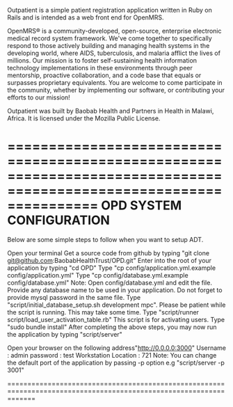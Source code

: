 Outpatient is a simple patient registration application written in Ruby on Rails and is intended as a web front end for OpenMRS.

OpenMRS® is a community-developed, open-source, enterprise electronic medical record system framework. We've come together to specifically respond to those actively building and managing health systems in the developing world, where AIDS, tuberculosis, and malaria afflict the lives of millions. Our mission is to foster self-sustaining health information technology implementations in these environments through peer mentorship, proactive collaboration, and a code base that equals or surpasses proprietary equivalents. You are welcome to come participate in the community, whether by implementing our software, or contributing your efforts to our mission!

Outpatient was built by Baobab Health and Partners in Health in Malawi, Africa. It is licensed under the Mozilla Public License.

===================================================================================================================
OPD SYSTEM CONFIGURATION
===================================================================================================================
Below are some simple steps to follow when you want to setup ADT.

Open your terminal
Get a source code from github by typing "git clone git@github.com:BaobabHealthTrust/OPD.git"
Enter into the root of your application by typing "cd OPD"
Type "cp config/application.yml.example config/application.yml"
Type "cp config/database.yml.example config/database.yml"
Note: Open config/database.yml and edit the file. Provide any database name to be used in your application. Do not forget to provide mysql password in the same file.
Type "script/initial_database_setup.sh development mpc". Please be patient while the script is running. This may take some time.
Type "script/runner script/load_user_activation_table.rb" This script is for activating users.
Type "sudo bundle install"
After completing the above steps, you may now run the application by typing "script/server"

Open your browser on the following address"http://0.0.0.0:3000"
Username : admin
password : test
Workstation Location : 721
Note: You can change the default port of the application by passing -p option
e.g "script/server -p 3001"

===================================================================================================================
